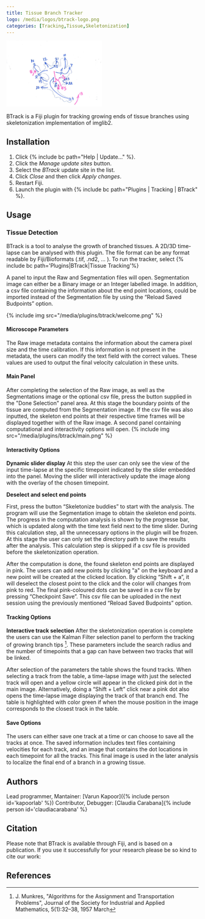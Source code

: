 ```yaml
---
title: Tissue Branch Tracker
logo: /media/logos/btrack-logo.png
categories: [Tracking,Tissue,Skeletonization]
---
```


<img src="/media/icons/btrack.png" width="250"/> 

BTrack is a Fiji plugin for tracking growing ends of tissue branches using skeletonization implementation of imglib2.

## Installation

1.  Click {% include bc path="Help | Update..." %}.
2.  Click the *Manage update sites* button.
3.  Select the *BTrack* update site in the list.
4.  Click *Close* and then click *Apply changes*.
5.  Restart Fiji.
6.  Launch the plugin with {% include bc path="Plugins | Tracking | BTrack" %}.

## Usage

### Tissue Detection

BTrack is a tool to analyse the growth of branched tissues. A 2D/3D time-lapse can be analysed with this plugin. The file format can be any format readable by Fiji/Bioformats (.tif, .nd2, ... ). To run the tracker, select {% include bc path='Plugins|BTrack|Tissue Tracking'%}

A panel to input the Raw and Segmentation files will open. Segmentation image can either be a Binary image or an Integer labelled image. In addition, a csv file containing the information about the end point locations, could be imported instead of the Segmentation file by using the “Reload Saved Budpoints” option. 

{% include img src="/media/plugins/btrack/welcome.png" %}



#### Microscope Parameters
The Raw image metadata contains the information about the camera pixel size and the time calibration. If this information is not present in the metadata, the users can modify the text field with the correct values. These values are used to output the final velocity calculation in these units.

#### Main Panel
After completing the selection of the Raw image, as well as the Segmentations image or the optional csv file, press the button supplied in the "Done Selection" panel area. At this stage the boundary points of the tissue are computed from the Segmentation image. If the csv file was also inputted, the skeleton end points at their respective time frames will be displayed together with of the Raw image. A second panel containing computational and interactivity options will open.
{% include img src="/media/plugins/btrack/main.png" %}


#### Interactivity Options

**Dynamic slider display**
At this step the user can only see the view of the input time-lapse at the specific timepoint indicated by the slider embedded into the panel. Moving the slider will interactively update the image along with the overlay of the chosen timepoint.

**Deselect and select end points**

First, press the button “Skeletonize buddies” to start with the analysis. The program will use the Segmentation image to obtain the skeleton end points. The progress in the computation analysis is shown by the progresse bar, which is updated along with the time text field next to the time slider. During this calculation step, all the unnecessary options in the plugin will be frozen. At this stage the user can only set the directory path to save the results after the analysis. This calculation step is skipped if a csv file is provided before the skeletonization operation.

After the computation is done, the found skeleton end points are displayed in pink. The users can add new points by clicking "a" on the keyboard and a new point will be created at the clicked location. By clicking “Shift + a”, it will deselect the closest point to the click and the color will changes from pink to red. The final pink-coloured dots can be saved in a csv file by pressing “Checkpoint Save”. This csv file can be uploaded in the next session using the previously mentioned “Reload Saved Budpoints” option. 

#### Tracking Options

**Interactive track selection**
After the skeletonization operation is complete the users can use the Kalman Filter selection panel to perform the tracking of growing branch tips [^1]. These parameters include the search radius and the number of timepoints that a gap can have between two tracks that will be linked. 

After selection of the parameters the table shows the found tracks. When selecting a track from the table, a time-lapse image with just the selected track will open and a yellow circle will appear in the clicked pink dot in the main image. Alternatively, doing a “Shift + Left” click near a pink dot also opens the time-lapse image displaying the track of that branch end. The table is highlighted with color green if when the mouse position in the image corresponds to the closest track in the table.


#### Save Options
The users can either save one track at a time or can choose to save all the tracks at once. The saved information includes text files containing velocities for each track, and an image that contains the dot locations in each timepoint for all the tracks. This final image is used in the later analysis to localize the final end of a branch in a growing tissue.
## Authors

Lead programmer, Mantainer: [Varun Kapoor]({% include person id='kapoorlab' %})
Contributor, Debugger: [Claudia Carabana]{% include person id='claudiacarabana' %}

## Citation

Please note that BTrack is available through Fiji, and is based on a publication. If you use it successfully for your research please be so kind to cite our work:

## References

[^1]: J. Munkres, "Algorithms for the Assignment and Transportation Problems", Journal of the Society for Industrial and Applied Mathematics, 5(1):32–38, 1957 March
